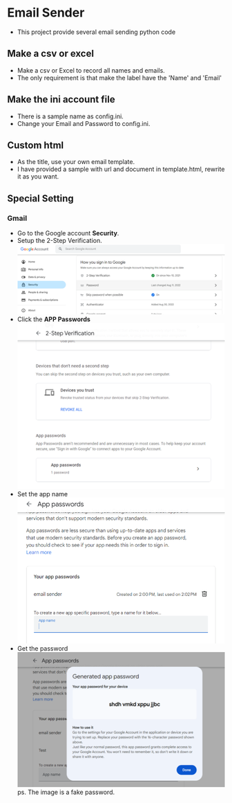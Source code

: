 # Email Sender
- This project provide several email sending python code

## Make a csv or excel
- Make a csv or Excel to record all names and emails.
- The only requirement is that make the label have the 'Name' and 'Email'

## Make the ini account file
- There is a sample name as config.ini.
- Change your Email and Password to config.ini.

## Custom html
- As the title, use your own email template.
- I have provided a sample with url and document in template.html, rewrite it as you want.

## Special Setting
### Gmail
- Go to the Google account **Security**.
- Setup the 2-Step Verification.
    ![Security](images/security.png)
- Click the **APP Passwords**
    ![App-password](images/app-password.png)
- Set the app name
    ![app name](images/app-name.png)
- Get the password
    ![password](images/password.png)
    ps. The image is a fake password.



